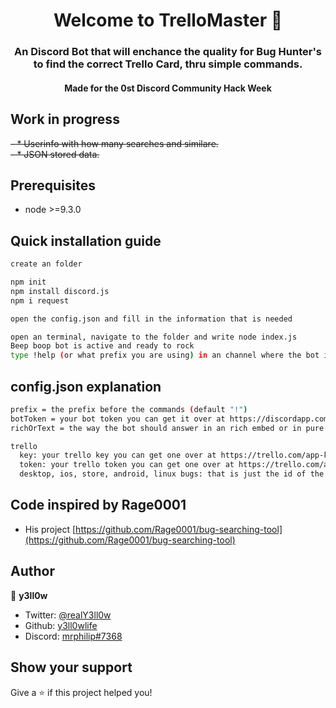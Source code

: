 <h1 align="center">Welcome to TrelloMaster 👋</h1>
<p>
</p>

<h3 align="center">An Discord Bot that will enchance the  quality for Bug Hunter&#39;s to find the correct Trello Card, thru simple commands.</h6>
<h4 align="center">Made for the 0st Discord Community Hack Week</h6>

## Work in progress
~~- * Userinfo with how many searches and similare.~~  
~~- * JSON stored data.~~

## Prerequisites

- node &gt;=9.3.0

## Quick installation guide
```sh
create an folder

npm init
npm install discord.js
npm i request

open the config.json and fill in the information that is needed

open an terminal, navigate to the folder and write node index.js
Beep boop bot is active and ready to rock
type !help (or what prefix you are using) in an channel where the bot is online to see all the commands
```

## config.json explanation
```sh
prefix = the prefix before the commands (default "!")
botToken = your bot token you can get it over at https://discordapp.com/developers/applications/
richOrText = the way the bot should answer in an rich embed or in pure text form (default "rich")

trello
  key: your trello key you can get one over at https://trello.com/app-key
  token: your trello token you can get one over at https://trello.com/app-key
  desktop, ios, store, android, linux bugs: that is just the id of the board nothing to worry about

```

## Code inspired by Rage0001
* His project [https://github.com/Rage0001/bug-searching-tool](https://github.com/Rage0001/bug-searching-tool)

## Author
👤 **y3ll0w**

* Twitter: [@realY3ll0w](https://twitter.com/realY3ll0w)
* Github: [y3ll0wlife](https://github.com/y3ll0wlife)
* Discord: [mrphilip#7368](http://discordapp.com)

## Show your support

Give a ⭐️ if this project helped you!
